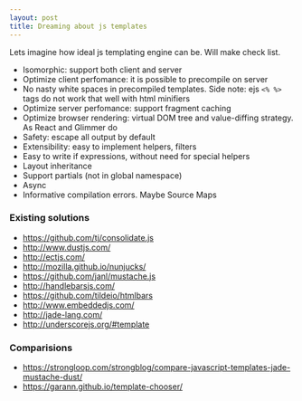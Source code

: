 ```yaml
---
layout: post
title: Dreaming about js templates
---
```


Lets imagine how ideal js templating engine can be. Will make check list.

 - Isomorphic: support both client and server
 - Optimize client perfomance: it is possible to precompile on server
 - No nasty white spaces in precompiled templates. Side note: ejs `<% %>` tags do not work that well with html minifiers
 - Optimize server perfomance: support fragment caching
 - Optimize browser rendering: virtual DOM tree and value-diffing strategy. As React and Glimmer do
 - Safety: escape all output by default
 - Extensibility: easy to implement helpers, filters
 - Easy to write if expressions, without need for special helpers
 - Layout inheritance
 - Support partials (not in global namespace)
 - Async
 - Informative compilation errors. Maybe Source Maps

### Existing solutions

 - https://github.com/tj/consolidate.js
 - http://www.dustjs.com/
 - http://ectjs.com/
 - http://mozilla.github.io/nunjucks/
 - https://github.com/janl/mustache.js
 - http://handlebarsjs.com/
 - https://github.com/tildeio/htmlbars
 - http://www.embeddedjs.com/
 - http://jade-lang.com/
 - http://underscorejs.org/#template

### Comparisions

 - https://strongloop.com/strongblog/compare-javascript-templates-jade-mustache-dust/
 - https://garann.github.io/template-chooser/
